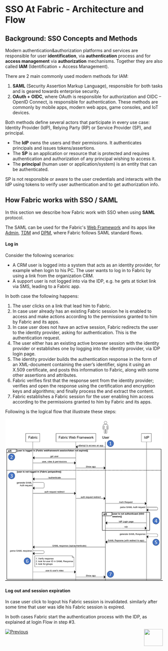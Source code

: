 # SSO At Fabric - Architecture and Flow

## Background: SSO Concepts and Methods

Modern authentication&authorization platforms and services are responsible for user **identification**, via **authentication** process and for **access management** via **authorization** mechanisms. Together they are also called **IAM** (Identification + Access Management).

There are 2 main commonly used modern methods for IAM:

1. **SAML** (Security Assertion Markup Language), responsible for both tasks and is geared towards enterprise security.
2. **OAuth + OIDC**, where OAuth is responsible for authorization and OIDC – OpenID Connect, is responsible for authentication. These methods are commonly by mobile apps, modern web apps, game consoles, and IoT devices.

Both methods define several actors that participate in every use case: Identity Provider (IdP), Relying Party (RP) or Service Provider (SP), and principal. 

- The **IdP** owns the users and their permissions. It authenticates principals and issues tokens/assertions.
- The **SP** is an application or resource that is protected and requires authentication and authorization of any principal wishing to access it. 
- The **principal** (human user or application/system) is an entity that can be authenticated.

SP is not responsible or aware to the user credentials and interacts with the IdP using tokens to verify user authentication and to get authorization info.



## How Fabric works with SSO / SAML 

In this section we describe how Fabric work with SSO when using **SAML** protocol. 

The SAML can be used for the Fabric's [Web Framework](/articles/30_web_framework/01_web_framework_overview.md) and its apps like [Admin](/articles/30_web_framework/03_web_admin_application.md), [TDM]() and [DPM](), where Fabric follows SAML standard flows.

#### Log in

Consider the following scenarios: 

- A CRM user is logged into a system that acts as an identity provider, for example when login to his PC. The user wants to log in to Fabric by using a link from the organization CRM. 
- A support user is not logged into via the IDP, e.g. he gets at ticket link via SMS, leading to a Fabric app.

In both case the following happens:

1. The user clicks on a link that lead him to Fabric.
2. In case user already has an existing Fabric session he is enabled to access and make actions according to the permissions granted to him by Fabric and its apps. 
3. In case user does not have an active session, Fabric redirects the user to the identity provider, asking for authentication. This is the authentication request.
4. The user either has an existing active browser session with the identity provider or establishes one by logging into the identity provider, via IDP login page.
5. The identity provider builds the authentication response in the form of an XML-document containing the user’s identifier, signs it using an X.509 certificate, and posts this information to Fabric, along with some other assertions and attributes.
6. Fabric verifies first that the response sent from the identity provider; verifies and open the response using the certification and encryption keys and algorithms; and finally process the and extract the content.
7. Fabric establishes a Fabric session for the user enabling him access according to the permissions granted to him by Fabric and its apps.



Following is the logical flow that illustrate these steps: 

<img src="/articles/26_fabric_security/images/11_Fabric_SAML_login.jpg">

#### Log out and session expiration

In case user click to logout his Fabric session is invalidated. similarly after some time that user was idle his Fabric session is expired. 

In both cases Fabric start the authentication process with the IDP, as explained at login Flow in step #3.





[![Previous](/articles/images/Previous.png)](/articles/26_fabric_security/06_data_masking.md)[<img align="right" width="60" height="54" src="/articles/images/Next.png">](/articles/26_fabric_security/05_fabric_webservices_security.md)